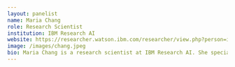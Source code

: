 ```yaml
---
layout: panelist
name: Maria Chang
role: Research Scientist
institution: IBM Research AI
website: https://researcher.watson.ibm.com/researcher/view.php?person=ibm-Maria.Chang
image: /images/chang.jpeg
bio: Maria Chang is a research scientist at IBM Research AI. She specializes in knowledge representation and reasoning, and how different types of symbolic and neuro-symbolic representations can be used for natural language understanding, analogical reasoning, spatial reasoning, and temporal reasoning. She has applied this work to a variety of tasks, including complex question answering, natural language inference, event-based information extraction, and schema induction. She also has a background in AI in education and has worked on educational software solutions that use sketch understanding and mixed initiative dialogue. Her work appears in AI and cognitive science conferences and journals, such as AI magazine, AAAI, IAAI, Topics in Cognitive Science, Spatial Cognition, and Neuroimage. She received a PhD in computer science from Northwestern University (2016) and a BA in cognitive science from UC Berkeley.
---
```

